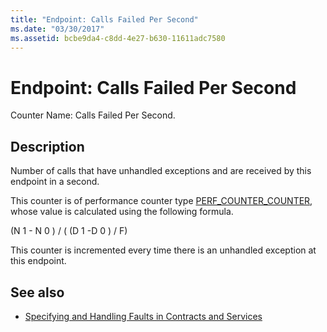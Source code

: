 ```yaml
---
title: "Endpoint: Calls Failed Per Second"
ms.date: "03/30/2017"
ms.assetid: bcbe9da4-c8dd-4e27-b630-11611adc7580
---
```

# Endpoint: Calls Failed Per Second
Counter Name: Calls Failed Per Second.  
  
## Description  
 Number of calls that have unhandled exceptions and are received by this endpoint in a second.  
  
 This counter is of performance counter type [PERF_COUNTER_COUNTER](https://go.microsoft.com/fwlink/?LinkID=94649), whose value is calculated using the following formula.  
  
 (N 1 - N 0 ) / ( (D 1 -D 0 ) / F)  
  
 This counter is incremented every time there is an unhandled exception at this endpoint.  
  
## See also
- [Specifying and Handling Faults in Contracts and Services](../../../../../docs/framework/wcf/specifying-and-handling-faults-in-contracts-and-services.md)
